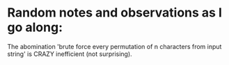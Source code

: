 # Random notes and observations as I go along: 

The abomination 'brute force every permutation of n characters from input string' is CRAZY inefficient (not surprising). 